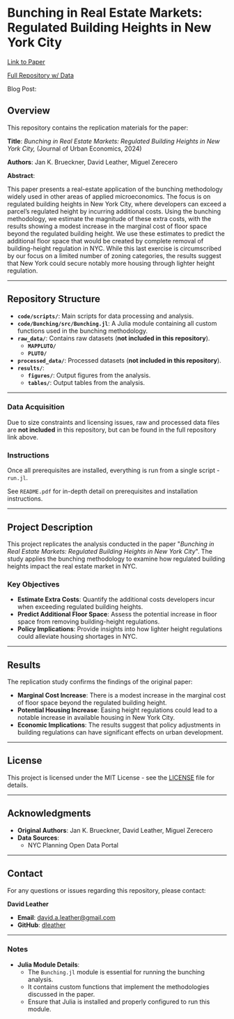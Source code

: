 # **Bunching in Real Estate Markets: Regulated Building Heights in New York City**

[Link to Paper](https://doi.org/10.1016/j.jue.2024.103683)

[Full Repository w/ Data](https://data.mendeley.com/datasets/3thdvcygww/1)

Blog Post:

## **Overview**

This repository contains the replication materials for the paper:

**Title**: *Bunching in Real Estate Markets: Regulated Building Heights in New York City,* (Journal of Urban Economics, 2024)

**Authors**: Jan K. Brueckner, David Leather, Miguel Zerecero

**Abstract**:

This paper presents a real-estate application of the bunching methodology widely used in other areas of applied microeconomics. The focus is on regulated building heights in New York City, where developers can exceed a parcel’s regulated height by incurring additional costs. Using the bunching methodology, we estimate the magnitude of these extra costs, with the results showing a modest increase in the marginal cost of floor space beyond the regulated building height. We use these estimates to predict the additional floor space that would be created by complete removal of building-height regulation in NYC. While this last exercise is circumscribed by our focus on a limited number of zoning categories, the results suggest that New York could secure notably more housing through lighter height regulation.

---

## **Repository Structure**

- **`code/scripts/`**: Main scripts for data processing and analysis.
- **`code/Bunching/src/Bunching.jl`**: A Julia module containing all custom functions used in the bunching methodology.
- **`raw_data/`**: Contains raw datasets (**not included in this repository**).
  - **`MAPPLUTO/`**
  - **`PLUTO/`**
- **`processed_data/`**: Processed datasets (**not included in this repository**).
- **`results/`**:
  - **`figures/`**: Output figures from the analysis.
  - **`tables/`**: Output tables from the analysis.

---

### **Data Acquisition**

Due to size constraints and licensing issues, raw and processed data files are **not included** in this repository, but can be found in the full repository link above.

### **Instructions**

Once all prerequisites are installed, everything is run from a single script - `run.jl`.

See `README.pdf` for in-depth detail on prerequisites and installation instructions.

---

## **Project Description**

This project replicates the analysis conducted in the paper "*Bunching in Real Estate Markets: Regulated Building Heights in New York City*". The study applies the bunching methodology to examine how regulated building heights impact the real estate market in NYC.

### **Key Objectives**

- **Estimate Extra Costs**: Quantify the additional costs developers incur when exceeding regulated building heights.
- **Predict Additional Floor Space**: Assess the potential increase in floor space from removing building-height regulations.
- **Policy Implications**: Provide insights into how lighter height regulations could alleviate housing shortages in NYC.

---

## **Results**

The replication study confirms the findings of the original paper:

- **Marginal Cost Increase**: There is a modest increase in the marginal cost of floor space beyond the regulated building height.
- **Potential Housing Increase**: Easing height regulations could lead to a notable increase in available housing in New York City.
- **Economic Implications**: The results suggest that policy adjustments in building regulations can have significant effects on urban development.

---

## **License**

This project is licensed under the MIT License - see the [LICENSE](LICENSE) file for details.

---

## **Acknowledgments**

- **Original Authors**: Jan K. Brueckner, David Leather, Miguel Zerecero
- **Data Sources**:
  - NYC Planning Open Data Portal

---

## **Contact**

For any questions or issues regarding this repository, please contact:

**David Leather**

- **Email**: [david.a.leather@gmail.com](mailto:david.a.leather@gmail.com)
- **GitHub**: [dleather](https://github.com/dleather)

---

### **Notes**

- **Julia Module Details**:
  - The `Bunching.jl` module is essential for running the bunching analysis.
  - It contains custom functions that implement the methodologies discussed in the paper.
  - Ensure that Julia is installed and properly configured to run this module.
